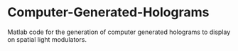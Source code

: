 # Computer-Generated-Holograms
Matlab code for the generation of computer generated holograms to display on spatial light modulators.
